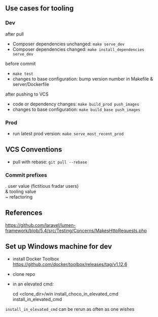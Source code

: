 
## Use cases for tooling

### Dev

after pull
* Composer dependencies unchanged: `make serve_dev`
* Composer dependencies changed: `make install_dependencies serve_dev`

before commit
* `make test`
* changes to base configuration: bump version number in Makefile & server/Dockerfile

after pushing to VCS
* code or dependency changes: `make build_prod push_images`
* changes to base configuration: `make build_base push_images`


### Prod

* run latest prod version: `make serve_most_recent_prod`

## VCS Conventions

* pull with rebase: `git pull --rebase`

### Commit prefixes

. user value (fictitious fradar users)  
& tooling value  
~ refactoring

## References

https://github.com/laravel/lumen-framework/blob/5.4/src/Testing/Concerns/MakesHttpRequests.php


## Set up Windows machine for dev

* install Docker Toolbox https://github.com/docker/toolbox/releases/tag/v1.12.6
* clone repo
* in an elevated cmd:

    cd <clone_dir>/win
    install_choco_in_elevated_cmd
    install_in_elevated_cmd

`install_in_elevated_cmd` can be rerun as often as one wishes

